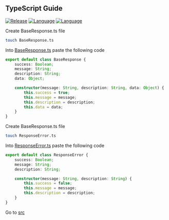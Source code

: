 ## TypeScript Guide
[![Release](https://img.shields.io/badge/Platform-TypeScript-blue)]()
[![Language](https://img.shields.io/badge/Languaje-NodeJS-brightgreen)]()
[![Language](https://img.shields.io/badge/Command-npm-lightgrey)]()

Create BaseResponse.ts file
```bash
touch BaseResponse.ts
```

Into [BaseResponse.ts](BaseResponse.ts) paste the following code
```ts
export default class BaseResponse {
    success: Boolean;
    message: String;
    description: String;
    data: Object;

    constructor(message: String, description: String, data: Object) {
        this.success = true;
        this.message = message;
        this.description = description;
        this.data = data;
    }
}
```
Create BaseResponse.ts file
```bash
touch ResponseError.ts
```

Into [ResponseError.ts](ResponseError.ts) paste the following code
```ts
export default class ResponseError {
    success: Boolean;
    message: String;
    description: String;

    constructor(message: String, description: String) {
        this.success = false;
        this.message = message;
        this.description = description;
    }
}
```

Go to [src](../)